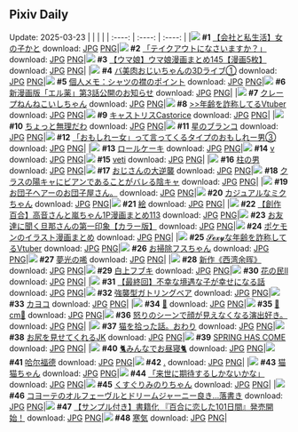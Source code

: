 ## Pixiv Daily
Update: 2025-03-23
|      |      |      |
| :----: | :----: | :----: |
|![](https://pixiv.microyu.workers.dev/c/240x480/img-master/img/2025/03/21/12/00/13/128440353_p0_master1200.jpg) **#1** [【会社と私生活】女の子かと](https://www.pixiv.net/artworks/128440353) download: [JPG](https://pixiv.microyu.workers.dev/img-original/img/2025/03/21/12/00/13/128440353_p0.jpg) [PNG](https://pixiv.microyu.workers.dev/img-original/img/2025/03/21/12/00/13/128440353_p0.png)|![](https://pixiv.microyu.workers.dev/c/240x480/img-master/img/2025/03/22/07/30/02/128470225_p0_master1200.jpg) **#2** [「テイクアウトになさいますか？」](https://www.pixiv.net/artworks/128470225) download: [JPG](https://pixiv.microyu.workers.dev/img-original/img/2025/03/22/07/30/02/128470225_p0.jpg) [PNG](https://pixiv.microyu.workers.dev/img-original/img/2025/03/22/07/30/02/128470225_p0.png)|![](https://pixiv.microyu.workers.dev/c/240x480/img-master/img/2025/03/21/00/01/49/128427631_p0_master1200.jpg) **#3** [【ウマ娘】ウマ娘漫画まとめ145【漫画5枚】](https://www.pixiv.net/artworks/128427631) download: [JPG](https://pixiv.microyu.workers.dev/img-original/img/2025/03/21/00/01/49/128427631_p0.jpg) [PNG](https://pixiv.microyu.workers.dev/img-original/img/2025/03/21/00/01/49/128427631_p0.png)|
|![](https://pixiv.microyu.workers.dev/c/240x480/img-master/img/2025/03/21/00/17/07/128428446_p0_master1200.jpg) **#4** [バ美肉おじいちゃんの3Dライブ①](https://www.pixiv.net/artworks/128428446) download: [JPG](https://pixiv.microyu.workers.dev/img-original/img/2025/03/21/00/17/07/128428446_p0.jpg) [PNG](https://pixiv.microyu.workers.dev/img-original/img/2025/03/21/00/17/07/128428446_p0.png)|![](https://pixiv.microyu.workers.dev/c/240x480/img-master/img/2025/03/22/06/00/05/128468821_p0_master1200.jpg) **#5** [個人メモ：シャツの襟のポイント](https://www.pixiv.net/artworks/128468821) download: [JPG](https://pixiv.microyu.workers.dev/img-original/img/2025/03/22/06/00/05/128468821_p0.jpg) [PNG](https://pixiv.microyu.workers.dev/img-original/img/2025/03/22/06/00/05/128468821_p0.png)|![](https://pixiv.microyu.workers.dev/c/240x480/img-master/img/2025/03/21/11/31/11/128439817_p0_master1200.jpg) **#6** [新漫画版「エル薬」第3話公開のお知らせ](https://www.pixiv.net/artworks/128439817) download: [JPG](https://pixiv.microyu.workers.dev/img-original/img/2025/03/21/11/31/11/128439817_p0.jpg) [PNG](https://pixiv.microyu.workers.dev/img-original/img/2025/03/21/11/31/11/128439817_p0.png)|
|![](https://pixiv.microyu.workers.dev/c/240x480/img-master/img/2025/03/21/00/00/13/128427370_p0_master1200.jpg) **#7** [クレープねんねこいしちゃん](https://www.pixiv.net/artworks/128427370) download: [JPG](https://pixiv.microyu.workers.dev/img-original/img/2025/03/21/00/00/13/128427370_p0.jpg) [PNG](https://pixiv.microyu.workers.dev/img-original/img/2025/03/21/00/00/13/128427370_p0.png)|![](https://pixiv.microyu.workers.dev/c/240x480/img-master/img/2025/03/21/21/12/56/128454408_p0_master1200.jpg) **#8** [>>年齢を詐称してるVtuber](https://www.pixiv.net/artworks/128454408) download: [JPG](https://pixiv.microyu.workers.dev/img-original/img/2025/03/21/21/12/56/128454408_p0.jpg) [PNG](https://pixiv.microyu.workers.dev/img-original/img/2025/03/21/21/12/56/128454408_p0.png)|![](https://pixiv.microyu.workers.dev/c/240x480/img-master/img/2025/03/21/18/39/25/128448879_p0_master1200.jpg) **#9** [キャストリスCastorice](https://www.pixiv.net/artworks/128448879) download: [JPG](https://pixiv.microyu.workers.dev/img-original/img/2025/03/21/18/39/25/128448879_p0.jpg) [PNG](https://pixiv.microyu.workers.dev/img-original/img/2025/03/21/18/39/25/128448879_p0.png)|
|![](https://pixiv.microyu.workers.dev/c/240x480/img-master/img/2025/03/22/00/00/18/128461020_p0_master1200.jpg) **#10** [ちょっと無理だわ](https://www.pixiv.net/artworks/128461020) download: [JPG](https://pixiv.microyu.workers.dev/img-original/img/2025/03/22/00/00/18/128461020_p0.jpg) [PNG](https://pixiv.microyu.workers.dev/img-original/img/2025/03/22/00/00/18/128461020_p0.png)|![](https://pixiv.microyu.workers.dev/c/240x480/img-master/img/2025/03/21/20/29/05/128452655_p0_master1200.jpg) **#11** [星のブランコ](https://www.pixiv.net/artworks/128452655) download: [JPG](https://pixiv.microyu.workers.dev/img-original/img/2025/03/21/20/29/05/128452655_p0.jpg) [PNG](https://pixiv.microyu.workers.dev/img-original/img/2025/03/21/20/29/05/128452655_p0.png)|![](https://pixiv.microyu.workers.dev/c/240x480/img-master/img/2025/03/22/19/23/37/128487472_p0_master1200.jpg) **#12** [「おもしれー女」って言ってくるタイプのおもしれー男③](https://www.pixiv.net/artworks/128487472) download: [JPG](https://pixiv.microyu.workers.dev/img-original/img/2025/03/22/19/23/37/128487472_p0.jpg) [PNG](https://pixiv.microyu.workers.dev/img-original/img/2025/03/22/19/23/37/128487472_p0.png)|
|![](https://pixiv.microyu.workers.dev/c/240x480/img-master/img/2025/03/21/20/30/05/128452693_p0_master1200.jpg) **#13** [ロールケーキ](https://www.pixiv.net/artworks/128452693) download: [JPG](https://pixiv.microyu.workers.dev/img-original/img/2025/03/21/20/30/05/128452693_p0.jpg) [PNG](https://pixiv.microyu.workers.dev/img-original/img/2025/03/21/20/30/05/128452693_p0.png)|![](https://pixiv.microyu.workers.dev/c/240x480/img-master/img/2025/03/21/00/29/03/128428884_p0_master1200.jpg) **#14** [v](https://www.pixiv.net/artworks/128428884) download: [JPG](https://pixiv.microyu.workers.dev/img-original/img/2025/03/21/00/29/03/128428884_p0.jpg) [PNG](https://pixiv.microyu.workers.dev/img-original/img/2025/03/21/00/29/03/128428884_p0.png)|![](https://pixiv.microyu.workers.dev/c/240x480/img-master/img/2025/03/21/00/00/18/128427402_p0_master1200.jpg) **#15** [veti](https://www.pixiv.net/artworks/128427402) download: [JPG](https://pixiv.microyu.workers.dev/img-original/img/2025/03/21/00/00/18/128427402_p0.jpg) [PNG](https://pixiv.microyu.workers.dev/img-original/img/2025/03/21/00/00/18/128427402_p0.png)|
|![](https://pixiv.microyu.workers.dev/c/240x480/img-master/img/2025/03/21/07/06/04/128435836_p0_master1200.jpg) **#16** [柱の男](https://www.pixiv.net/artworks/128435836) download: [JPG](https://pixiv.microyu.workers.dev/img-original/img/2025/03/21/07/06/04/128435836_p0.jpg) [PNG](https://pixiv.microyu.workers.dev/img-original/img/2025/03/21/07/06/04/128435836_p0.png)|![](https://pixiv.microyu.workers.dev/c/240x480/img-master/img/2025/03/22/00/44/21/128463119_p0_master1200.jpg) **#17** [おじさんの大逆襲](https://www.pixiv.net/artworks/128463119) download: [JPG](https://pixiv.microyu.workers.dev/img-original/img/2025/03/22/00/44/21/128463119_p0.jpg) [PNG](https://pixiv.microyu.workers.dev/img-original/img/2025/03/22/00/44/21/128463119_p0.png)|![](https://pixiv.microyu.workers.dev/c/240x480/img-master/img/2025/03/22/21/03/25/128491198_p0_master1200.jpg) **#18** [クラスの陽キャにビアンであることがバレる陰キャ](https://www.pixiv.net/artworks/128491198) download: [JPG](https://pixiv.microyu.workers.dev/img-original/img/2025/03/22/21/03/25/128491198_p0.jpg) [PNG](https://pixiv.microyu.workers.dev/img-original/img/2025/03/22/21/03/25/128491198_p0.png)|
|![](https://pixiv.microyu.workers.dev/c/240x480/img-master/img/2025/03/21/19/06/31/128449817_p0_master1200.jpg) **#19** [お団子ヘアーのお団子屋さん。](https://www.pixiv.net/artworks/128449817) download: [JPG](https://pixiv.microyu.workers.dev/img-original/img/2025/03/21/19/06/31/128449817_p0.jpg) [PNG](https://pixiv.microyu.workers.dev/img-original/img/2025/03/21/19/06/31/128449817_p0.png)|![](https://pixiv.microyu.workers.dev/c/240x480/img-master/img/2025/03/21/00/02/05/128427662_p0_master1200.jpg) **#20** [カジュアルなミクちゃん](https://www.pixiv.net/artworks/128427662) download: [JPG](https://pixiv.microyu.workers.dev/img-original/img/2025/03/21/00/02/05/128427662_p0.jpg) [PNG](https://pixiv.microyu.workers.dev/img-original/img/2025/03/21/00/02/05/128427662_p0.png)|![](https://pixiv.microyu.workers.dev/c/240x480/img-master/img/2025/03/21/20/06/36/128451908_p0_master1200.jpg) **#21** [絵](https://www.pixiv.net/artworks/128451908) download: [JPG](https://pixiv.microyu.workers.dev/img-original/img/2025/03/21/20/06/36/128451908_p0.jpg) [PNG](https://pixiv.microyu.workers.dev/img-original/img/2025/03/21/20/06/36/128451908_p0.png)|
|![](https://pixiv.microyu.workers.dev/c/240x480/img-master/img/2025/03/22/00/02/40/128461334_p0_master1200.jpg) **#22** [【創作百合】高音さんと嵐ちゃん1P漫画まとめ113](https://www.pixiv.net/artworks/128461334) download: [JPG](https://pixiv.microyu.workers.dev/img-original/img/2025/03/22/00/02/40/128461334_p0.jpg) [PNG](https://pixiv.microyu.workers.dev/img-original/img/2025/03/22/00/02/40/128461334_p0.png)|![](https://pixiv.microyu.workers.dev/c/240x480/img-master/img/2025/03/21/00/02/04/128427659_p0_master1200.jpg) **#23** [お友達に聞く旦那さんの第一印象【カラー版】](https://www.pixiv.net/artworks/128427659) download: [JPG](https://pixiv.microyu.workers.dev/img-original/img/2025/03/21/00/02/04/128427659_p0.jpg) [PNG](https://pixiv.microyu.workers.dev/img-original/img/2025/03/21/00/02/04/128427659_p0.png)|![](https://pixiv.microyu.workers.dev/c/240x480/img-master/img/2025/03/21/00/04/58/128427865_p0_master1200.jpg) **#24** [ポケモンのイラスト漫画まとめ](https://www.pixiv.net/artworks/128427865) download: [JPG](https://pixiv.microyu.workers.dev/img-original/img/2025/03/21/00/04/58/128427865_p0.jpg) [PNG](https://pixiv.microyu.workers.dev/img-original/img/2025/03/21/00/04/58/128427865_p0.png)|
|![](https://pixiv.microyu.workers.dev/c/240x480/img-master/img/2025/03/22/21/02/53/128491174_p0_master1200.jpg) **#25** [𝓢𝓮𝔁𝔂な年齢を詐称してるVtuber](https://www.pixiv.net/artworks/128491174) download: [JPG](https://pixiv.microyu.workers.dev/img-original/img/2025/03/22/21/02/53/128491174_p0.jpg) [PNG](https://pixiv.microyu.workers.dev/img-original/img/2025/03/22/21/02/53/128491174_p0.png)|![](https://pixiv.microyu.workers.dev/c/240x480/img-master/img/2025/03/21/12/00/24/128440389_p0_master1200.jpg) **#26** [お掃除フスちゃん](https://www.pixiv.net/artworks/128440389) download: [JPG](https://pixiv.microyu.workers.dev/img-original/img/2025/03/21/12/00/24/128440389_p0.jpg) [PNG](https://pixiv.microyu.workers.dev/img-original/img/2025/03/21/12/00/24/128440389_p0.png)|![](https://pixiv.microyu.workers.dev/c/240x480/img-master/img/2025/03/21/00/02/17/128427674_p0_master1200.jpg) **#27** [夢光の唏](https://www.pixiv.net/artworks/128427674) download: [JPG](https://pixiv.microyu.workers.dev/img-original/img/2025/03/21/00/02/17/128427674_p0.jpg) [PNG](https://pixiv.microyu.workers.dev/img-original/img/2025/03/21/00/02/17/128427674_p0.png)|
|![](https://pixiv.microyu.workers.dev/c/240x480/img-master/img/2025/03/21/00/36/32/128429192_p0_master1200.jpg) **#28** [新作《西湾余晖》](https://www.pixiv.net/artworks/128429192) download: [JPG](https://pixiv.microyu.workers.dev/img-original/img/2025/03/21/00/36/32/128429192_p0.jpg) [PNG](https://pixiv.microyu.workers.dev/img-original/img/2025/03/21/00/36/32/128429192_p0.png)|![](https://pixiv.microyu.workers.dev/c/240x480/img-master/img/2025/03/21/00/00/27/128427447_p0_master1200.jpg) **#29** [白上フブキ](https://www.pixiv.net/artworks/128427447) download: [JPG](https://pixiv.microyu.workers.dev/img-original/img/2025/03/21/00/00/27/128427447_p0.jpg) [PNG](https://pixiv.microyu.workers.dev/img-original/img/2025/03/21/00/00/27/128427447_p0.png)|![](https://pixiv.microyu.workers.dev/c/240x480/img-master/img/2025/03/22/22/15/32/128494019_p0_master1200.jpg) **#30** [花の民Ⅱ](https://www.pixiv.net/artworks/128494019) download: [JPG](https://pixiv.microyu.workers.dev/img-original/img/2025/03/22/22/15/32/128494019_p0.jpg) [PNG](https://pixiv.microyu.workers.dev/img-original/img/2025/03/22/22/15/32/128494019_p0.png)|
|![](https://pixiv.microyu.workers.dev/c/240x480/img-master/img/2025/03/21/21/26/40/128454919_p0_master1200.jpg) **#31** [【最終回】不幸な境遇な子が幸せになる話](https://www.pixiv.net/artworks/128454919) download: [JPG](https://pixiv.microyu.workers.dev/img-original/img/2025/03/21/21/26/40/128454919_p0.jpg) [PNG](https://pixiv.microyu.workers.dev/img-original/img/2025/03/21/21/26/40/128454919_p0.png)|![](https://pixiv.microyu.workers.dev/c/240x480/img-master/img/2025/03/22/13/19/12/128461000_p0_master1200.jpg) **#32** [強襲型ガトリングベア](https://www.pixiv.net/artworks/128461000) download: [JPG](https://pixiv.microyu.workers.dev/img-original/img/2025/03/22/13/19/12/128461000_p0.jpg) [PNG](https://pixiv.microyu.workers.dev/img-original/img/2025/03/22/13/19/12/128461000_p0.png)|![](https://pixiv.microyu.workers.dev/c/240x480/img-master/img/2025/03/21/00/00/28/128427455_p0_master1200.jpg) **#33** [カヨコ](https://www.pixiv.net/artworks/128427455) download: [JPG](https://pixiv.microyu.workers.dev/img-original/img/2025/03/21/00/00/28/128427455_p0.jpg) [PNG](https://pixiv.microyu.workers.dev/img-original/img/2025/03/21/00/00/28/128427455_p0.png)|
|![](https://pixiv.microyu.workers.dev/c/240x480/img-master/img/2025/03/21/00/00/07/128427342_p0_master1200.jpg) **#34** [💙](https://www.pixiv.net/artworks/128427342) download: [JPG](https://pixiv.microyu.workers.dev/img-original/img/2025/03/21/00/00/07/128427342_p0.jpg) [PNG](https://pixiv.microyu.workers.dev/img-original/img/2025/03/21/00/00/07/128427342_p0.png)|![](https://pixiv.microyu.workers.dev/c/240x480/img-master/img/2025/03/21/20/55/13/128453584_p0_master1200.jpg) **#35** [🖤cm🤍](https://www.pixiv.net/artworks/128453584) download: [JPG](https://pixiv.microyu.workers.dev/img-original/img/2025/03/21/20/55/13/128453584_p0.jpg) [PNG](https://pixiv.microyu.workers.dev/img-original/img/2025/03/21/20/55/13/128453584_p0.png)|![](https://pixiv.microyu.workers.dev/c/240x480/img-master/img/2025/03/22/20/55/46/128490753_p0_master1200.jpg) **#36** [怒りのシーンで顔が見えなくなる演出好き。](https://www.pixiv.net/artworks/128490753) download: [JPG](https://pixiv.microyu.workers.dev/img-original/img/2025/03/22/20/55/46/128490753_p0.jpg) [PNG](https://pixiv.microyu.workers.dev/img-original/img/2025/03/22/20/55/46/128490753_p0.png)|
|![](https://pixiv.microyu.workers.dev/c/240x480/img-master/img/2025/03/21/11/26/56/128439739_p0_master1200.jpg) **#37** [猫を拾った話。おわり](https://www.pixiv.net/artworks/128439739) download: [JPG](https://pixiv.microyu.workers.dev/img-original/img/2025/03/21/11/26/56/128439739_p0.jpg) [PNG](https://pixiv.microyu.workers.dev/img-original/img/2025/03/21/11/26/56/128439739_p0.png)|![](https://pixiv.microyu.workers.dev/c/240x480/img-master/img/2025/03/21/00/15/06/128428354_p0_master1200.jpg) **#38** [お尻を見せてくれるJK](https://www.pixiv.net/artworks/128428354) download: [JPG](https://pixiv.microyu.workers.dev/img-original/img/2025/03/21/00/15/06/128428354_p0.jpg) [PNG](https://pixiv.microyu.workers.dev/img-original/img/2025/03/21/00/15/06/128428354_p0.png)|![](https://pixiv.microyu.workers.dev/c/240x480/img-master/img/2025/03/22/00/02/31/128461320_p0_master1200.jpg) **#39** [SPRING HAS COME](https://www.pixiv.net/artworks/128461320) download: [JPG](https://pixiv.microyu.workers.dev/img-original/img/2025/03/22/00/02/31/128461320_p0.jpg) [PNG](https://pixiv.microyu.workers.dev/img-original/img/2025/03/22/00/02/31/128461320_p0.png)|
|![](https://pixiv.microyu.workers.dev/c/240x480/img-master/img/2025/03/22/12/30/02/128476264_p0_master1200.jpg) **#40** [🐈みんなでお昼寝🐈](https://www.pixiv.net/artworks/128476264) download: [JPG](https://pixiv.microyu.workers.dev/img-original/img/2025/03/22/12/30/02/128476264_p0.jpg) [PNG](https://pixiv.microyu.workers.dev/img-original/img/2025/03/22/12/30/02/128476264_p0.png)|![](https://pixiv.microyu.workers.dev/c/240x480/img-master/img/2025/03/21/13/10/33/128441769_p0_master1200.jpg) **#41** [哈尔福德](https://www.pixiv.net/artworks/128441769) download: [JPG](https://pixiv.microyu.workers.dev/img-original/img/2025/03/21/13/10/33/128441769_p0.jpg) [PNG](https://pixiv.microyu.workers.dev/img-original/img/2025/03/21/13/10/33/128441769_p0.png)|![](https://pixiv.microyu.workers.dev/c/240x480/img-master/img/2025/03/22/11/12/06/128474330_p0_master1200.jpg) **#42** [.](https://www.pixiv.net/artworks/128474330) download: [JPG](https://pixiv.microyu.workers.dev/img-original/img/2025/03/22/11/12/06/128474330_p0.jpg) [PNG](https://pixiv.microyu.workers.dev/img-original/img/2025/03/22/11/12/06/128474330_p0.png)|
|![](https://pixiv.microyu.workers.dev/c/240x480/img-master/img/2025/03/22/00/05/25/128461533_p0_master1200.jpg) **#43** [猫猫ちゃん](https://www.pixiv.net/artworks/128461533) download: [JPG](https://pixiv.microyu.workers.dev/img-original/img/2025/03/22/00/05/25/128461533_p0.jpg) [PNG](https://pixiv.microyu.workers.dev/img-original/img/2025/03/22/00/05/25/128461533_p0.png)|![](https://pixiv.microyu.workers.dev/c/240x480/img-master/img/2025/03/21/10/55/08/128439224_p0_master1200.jpg) **#44** [「来世に期待するしかないかな」](https://www.pixiv.net/artworks/128439224) download: [JPG](https://pixiv.microyu.workers.dev/img-original/img/2025/03/21/10/55/08/128439224_p0.jpg) [PNG](https://pixiv.microyu.workers.dev/img-original/img/2025/03/21/10/55/08/128439224_p0.png)|![](https://pixiv.microyu.workers.dev/c/240x480/img-master/img/2025/03/21/18/26/41/128448504_p0_master1200.jpg) **#45** [くすぐりみのりちゃん](https://www.pixiv.net/artworks/128448504) download: [JPG](https://pixiv.microyu.workers.dev/img-original/img/2025/03/21/18/26/41/128448504_p0.jpg) [PNG](https://pixiv.microyu.workers.dev/img-original/img/2025/03/21/18/26/41/128448504_p0.png)|
|![](https://pixiv.microyu.workers.dev/c/240x480/img-master/img/2025/03/21/18/17/16/128448226_p0_master1200.jpg) **#46** [コヨーテのオルフェーヴルとドリームジャーニー良き…落書き](https://www.pixiv.net/artworks/128448226) download: [JPG](https://pixiv.microyu.workers.dev/img-original/img/2025/03/21/18/17/16/128448226_p0.jpg) [PNG](https://pixiv.microyu.workers.dev/img-original/img/2025/03/21/18/17/16/128448226_p0.png)|![](https://pixiv.microyu.workers.dev/c/240x480/img-master/img/2025/03/22/20/24/27/128489630_p0_master1200.jpg) **#47** [【サンプル付き】書籍化 『百合に恋した101日間』発売開始！](https://www.pixiv.net/artworks/128489630) download: [JPG](https://pixiv.microyu.workers.dev/img-original/img/2025/03/22/20/24/27/128489630_p0.jpg) [PNG](https://pixiv.microyu.workers.dev/img-original/img/2025/03/22/20/24/27/128489630_p0.png)|![](https://pixiv.microyu.workers.dev/c/240x480/img-master/img/2025/03/22/20/57/14/128490799_p0_master1200.jpg) **#48** [寒気](https://www.pixiv.net/artworks/128490799) download: [JPG](https://pixiv.microyu.workers.dev/img-original/img/2025/03/22/20/57/14/128490799_p0.jpg) [PNG](https://pixiv.microyu.workers.dev/img-original/img/2025/03/22/20/57/14/128490799_p0.png)|
